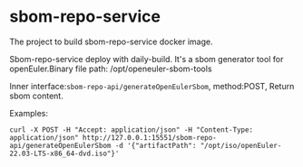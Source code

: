 # sbom-repo-service
The project to build sbom-repo-service docker image.

Sbom-repo-service deploy with daily-build. It's a sbom generator tool for openEuler.Binary file path: /opt/openeuler-sbom-tools

Inner interface:`sbom-repo-api/generateOpenEulerSbom`, method:POST, Return sbom content.

Examples: 
```shell
curl -X POST -H "Accept: application/json" -H "Content-Type: application/json" http://127.0.0.1:15551/sbom-repo-api/generateOpenEulerSbom -d '{"artifactPath": "/opt/iso/openEuler-22.03-LTS-x86_64-dvd.iso"}' 
```